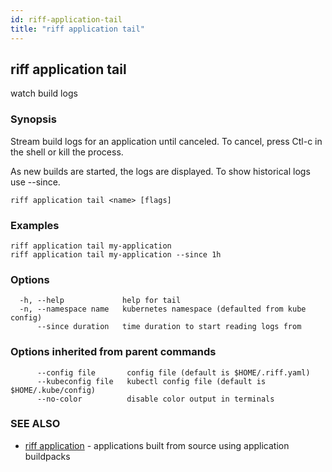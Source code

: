 ```yaml
---
id: riff-application-tail
title: "riff application tail"
---
```

## riff application tail

watch build logs

### Synopsis

Stream build logs for an application until canceled. To cancel, press Ctl-c in
the shell or kill the process.

As new builds are started, the logs are displayed. To show historical logs use
--since.

```
riff application tail <name> [flags]
```

### Examples

```
riff application tail my-application
riff application tail my-application --since 1h
```

### Options

```
  -h, --help             help for tail
  -n, --namespace name   kubernetes namespace (defaulted from kube config)
      --since duration   time duration to start reading logs from
```

### Options inherited from parent commands

```
      --config file       config file (default is $HOME/.riff.yaml)
      --kubeconfig file   kubectl config file (default is $HOME/.kube/config)
      --no-color          disable color output in terminals
```

### SEE ALSO

* [riff application](riff_application.md)	 - applications built from source using application buildpacks

